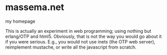 massema.net
===========

 my homepage

 This is actually an experiment in web programming; using nothing but erlang/OTP and html5.
 Obviously, that is not the way you would go about it if you were serious. E.g., you would 
not use inets (the OTP web server), reimplement mustache, or write all the javascript from scratch.